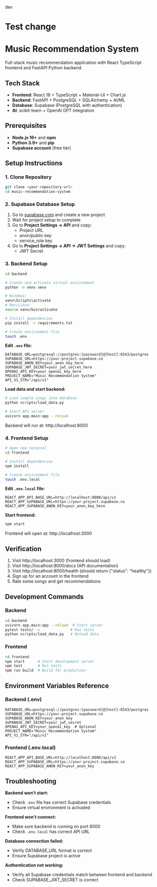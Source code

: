  dev
# Test change

# Music Recommendation System

Full-stack music recommendation application with React TypeScript frontend and FastAPI Python backend.

## Tech Stack

- **Frontend**: React 18 + TypeScript + Material-UI + Chart.js
- **Backend**: FastAPI + PostgreSQL + SQLAlchemy + AI/ML
- **Database**: Supabase (PostgreSQL with authentication)
- **AI**: scikit-learn + OpenAI GPT integration

## Prerequisites

- **Node.js 16+** and **npm**
- **Python 3.9+** and **pip**
- **Supabase account** (free tier)

## Setup Instructions

### 1. Clone Repository

```bash
git clone <your-repository-url>
cd music-recommendation-system
```

### 2. Supabase Database Setup

1. Go to [supabase.com](https://supabase.com) and create a new project
2. Wait for project setup to complete
3. Go to **Project Settings → API** and copy:
   - Project URL
   - anon/public key
   - service_role key
4. Go to **Project Settings → API → JWT Settings** and copy:
   - JWT Secret

### 3. Backend Setup

```bash
cd backend

# Create and activate virtual environment
python -m venv venv

# Windows:
venv\Scripts\activate
# Mac/Linux:
source venv/bin/activate

# Install dependencies
pip install -r requirements.txt

# Create environment file
touch .env
```

**Edit `.env` file:**
```env
DATABASE_URL=postgresql://postgres:[password]@[host]:6543/postgres
SUPABASE_URL=https://your-project.supabase.co
SUPABASE_ANON_KEY=your_anon_key_here
SUPABASE_JWT_SECRET=your_jwt_secret_here
OPENAI_API_KEY=your_openai_key_here
PROJECT_NAME="Music Recommendation System"
API_V1_STR="/api/v1"
```

**Load data and start backend:**
```bash
# Load sample songs into database
python scripts/load_data.py

# Start API server
uvicorn app.main:app --reload
```

Backend will run at: http://localhost:8000

### 4. Frontend Setup

```bash
# Open new terminal
cd frontend

# Install dependencies
npm install

# Create environment file
touch .env.local
```

**Edit `.env.local` file:**
```env
REACT_APP_API_BASE_URL=http://localhost:8000/api/v1
REACT_APP_SUPABASE_URL=https://your-project.supabase.co
REACT_APP_SUPABASE_ANON_KEY=your_anon_key_here
```

**Start frontend:**
```bash
npm start
```

Frontend will open at: http://localhost:3000

## Verification

1. Visit http://localhost:3000 (frontend should load)
2. Visit http://localhost:8000/docs (API documentation)
3. Visit http://localhost:8000/health (should return {"status": "healthy"})
4. Sign up for an account in the frontend
5. Rate some songs and get recommendations

## Development Commands

### Backend
```bash
cd backend
uvicorn app.main:app --reload  # Start server
pytest tests/ -v              # Run tests
python scripts/load_data.py   # Reload data
```

### Frontend
```bash
cd frontend
npm start      # Start development server
npm test       # Run tests
npm run build  # Build for production
```

## Environment Variables Reference

### Backend (.env)
```env
DATABASE_URL=postgresql://postgres:[password]@[host]:6543/postgres
SUPABASE_URL=https://your-project.supabase.co
SUPABASE_ANON_KEY=your_anon_key
SUPABASE_JWT_SECRET=your_jwt_secret
OPENAI_API_KEY=your_openai_key  # Optional
PROJECT_NAME="Music Recommendation System"
API_V1_STR="/api/v1"
```

### Frontend (.env.local)
```env
REACT_APP_API_BASE_URL=http://localhost:8000/api/v1
REACT_APP_SUPABASE_URL=https://your-project.supabase.co
REACT_APP_SUPABASE_ANON_KEY=your_anon_key
```

## Troubleshooting

**Backend won't start:**
- Check `.env` file has correct Supabase credentials
- Ensure virtual environment is activated

**Frontend won't connect:**
- Make sure backend is running on port 8000
- Check `.env.local` has correct API URL

**Database connection failed:**
- Verify DATABASE_URL format is correct
- Ensure Supabase project is active

**Authentication not working:**
- Verify all Supabase credentials match between frontend and backend
- Check SUPABASE_JWT_SECRET is correct

